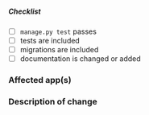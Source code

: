 <!--
Thank you for your pull request (PR).  PRs should correlate to an issue that has been created 
with appropriate metadata (assignee(s), label(s), project(s), sprint, etc.).

PR Name format: [GitHub issue #] - [GitHub issue title] 
Example: #1446 - Add contribution guidelines

Note: Bug fixes and new features should include tests.

Contributors guide: ./CONTRIBUTING.md
-->

<!-- _Please make sure to review and check all of these items:_ -->


##### Checklist
<!-- Remove items that do not apply. For completed items, change [ ] to [x]. -->

- [ ] `manage.py test` passes
- [ ] tests are included
- [ ] migrations are included
- [ ] documentation is changed or added

<!-- _NOTE: these things are not required to open a PR and can be done afterwards / while the PR is open._ -->

### Affected app(s)
<!-- Please list affected Scale app(s). -->

### Description of change
<!-- Please provide a description of the change here. -->
